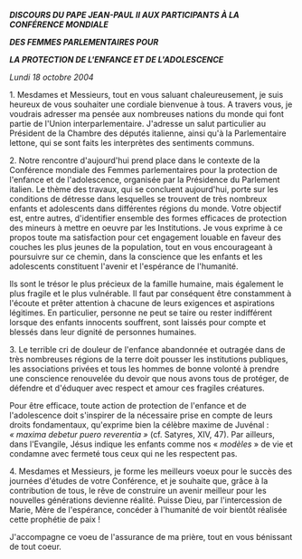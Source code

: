 ***DISCOURS DU PAPE JEAN-PAUL II* *AUX PARTICIPANTS À LA CONFÉRENCE MONDIALE***

***DES FEMMES PARLEMENTAIRES POUR***

***LA PROTECTION DE L'ENFANCE ET DE L'ADOLESCENCE***

*Lundi 18 octobre 2004*

1. Mesdames et Messieurs, tout en vous saluant chaleureusement, je suis heureux de vous souhaiter une cordiale bienvenue à tous. A travers vous, je voudrais adresser ma pensée aux nombreuses nations du monde qui font partie de l'Union interparlementaire. J'adresse un salut particulier au Président de la Chambre des députés italienne, ainsi qu'à la Parlementaire lettone, qui se sont faits les interprètes des sentiments communs.

2. Notre rencontre d'aujourd'hui prend place dans le contexte de la Conférence mondiale des Femmes parlementaires pour la protection de l'enfance et de l'adolescence, organisée par la Présidence du Parlement italien. Le thème des travaux, qui se concluent aujourd'hui, porte sur les conditions de détresse dans lesquelles se trouvent de très nombreux enfants et adolescents dans différentes régions du monde. Votre objectif est, entre autres, d'identifier ensemble des formes efficaces de protection des mineurs à mettre en oeuvre par les Institutions. Je vous exprime à ce propos toute ma satisfaction pour cet engagement louable en faveur des couches les plus jeunes de la population, tout en vous encourageant à poursuivre sur ce chemin, dans la conscience que les enfants et les adolescents constituent l'avenir et l'espérance de l'humanité.

Ils sont le trésor le plus précieux de la famille humaine, mais également le plus fragile et le plus vulnérable. Il faut par conséquent être constamment à l'écoute et prêter attention à chacune de leurs exigences et aspirations légitimes. En particulier, personne ne peut se taire ou rester indifférent lorsque des enfants innocents souffrent, sont laissés pour compte et blessés dans leur dignité de personnes humaines.

3. Le terrible cri de douleur de l'enfance abandonnée et outragée dans de très nombreuses régions de la terre doit pousser les institutions publiques, les associations privées et tous les hommes de bonne volonté à prendre une conscience renouvelée du devoir que nous avons tous de protéger, de défendre et d'éduquer avec respect et amour ces fragiles créatures.

Pour être efficace, toute action de protection de l'enfance et de l'adolescence doit s'inspirer de la nécessaire prise en compte de leurs droits fondamentaux, qu'exprime bien la célèbre maxime de Juvénal :  *« *maxima debetur puero reverentia* »* (cf. Satyres, XIV, 47). Par ailleurs, dans l'Evangile, Jésus indique les enfants comme nos « *modèles* » de vie et condamne avec fermeté tous ceux qui ne les respectent pas.

4. Mesdames et Messieurs, je forme les meilleurs voeux pour le succès des journées d'études de votre Conférence, et je souhaite que, grâce à la contribution de tous, le rêve de construire un avenir meilleur pour les nouvelles générations devienne réalité. Puisse Dieu, par l'intercession de Marie, Mère de l'espérance, concéder à l'humanité de voir bientôt réalisée cette prophétie de paix !

J'accompagne ce voeu de l'assurance de ma prière, tout en vous bénissant de tout coeur.